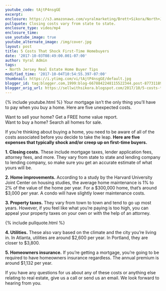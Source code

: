 ```yaml
---
youtube_code: tAjtP4nsgGE
excerpt:
enclosure: https://s3.amazonaws.com/vyralmarketing/Brett+Sikora/North+Jersey+Real+Estate-+5+Costs+That+Shock+First-Time+Homebuyers.mp4
pullquote: Closing costs vary from state to state.
enclosure_type: video/mp4
enclosure_time:
use_youtube_image: true
youtube_alternate_image: /img/cover.jpg
layout: post
title: 5 Costs That Shock First-Time Homebuyers
date: '2017-10-03T08:49:00.001-07:00'
author: Vyral Admin
tags:
- North Jersey Real Estate Home Buyer Tips
modified_time: '2017-10-04T10:54:55.397-07:00'
thumbnail: https://i.ytimg.com/vi/tAjtP4nsgGE/default.jpg
blogger_id: tag:blogger.com,1999:blog-6678842248115522344.post-8773118929973710762
blogger_orig_url: https://sellwithsikora.blogspot.com/2017/10/5-costs-that-shock-first-time-homebuyers.html
---
```

{% include youtube.html %}
Your mortgage isn’t the only thing you’ll have to pay when you buy a home. Here are five unexpected costs.

Want to sell your home? Get a FREE home value report.  
Want to buy a home? Search all homes for sale.


If you’re thinking about buying a home, you need to be aware of all of the costs associated before you decide to take the leap. **Here are five expenses that typically shock and/or creep up on first-time buyers.**

**1. Closing costs.** These include mortgage taxes, lender application fees, attorney fees, and more. They vary from state to state and lending company to lending company, so make sure you get an accurate estimate of what yours will be.

**2. Home improvements.** According to a study by the Harvard University Joint Center on housing studies, the average home maintenance is 1% to 2% of the value of the home per year. For a $300,000 home, that’s around $3,000 per year. A condo will have slightly lower maintenance costs.

**3. Property taxes.** They vary from town to town and tend to go up most years. However, if you feel like what you’re paying is too high, you can appeal your property taxes on your own or with the help of an attorney.

{% include pullquote.html %}

**4. Utilities.** These also vary based on the climate and the city you’re living in. In Atlanta, utilities are around $2,600 per year. In Portland, they are closer to $3,800.

**5. Homeowners insurance.** If you’re getting a mortgage, you’re going to be required to have homeowners insurance regardless. The annual premium is around $1,132 per year.

If you have any questions for us about any of these costs or anything else relating to real estate, give us a call or send us an email. We look forward to hearing from you.
